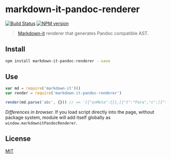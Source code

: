 # markdown-it-pandoc-renderer

[![Build Status](https://img.shields.io/travis/classeur/markdown-it-pandoc-renderer/master.svg?style=flat)](https://travis-ci.org/classeur/markdown-it-pandoc-renderer)
[![NPM version](https://img.shields.io/npm/v/markdown-it-pandoc-renderer.svg?style=flat)](https://www.npmjs.org/package/markdown-it-pandoc-renderer)

> [Markdown-it](https://github.com/markdown-it/markdown-it) renderer that generates Pandoc compatible AST.

## Install

```bash
npm install markdown-it-pandoc-renderer --save
```

## Use

```js
var md = require('markdown-it')()
var render = require('markdown-it-pandoc-renderer')

render(md.parse('abc', {})) // => '[{"unMeta":{}},[{"t":"Para","c":[{"t":"Str","c":"abc"}]}]]'
```

_Differences in browser._ If you load script directly into the page, without
package system, module will add itself globally as `window.markdownitPandocRenderer`.


## License

[MIT](https://github.com/classeur/markdown-it-pandoc-renderer/blob/master/LICENSE)
